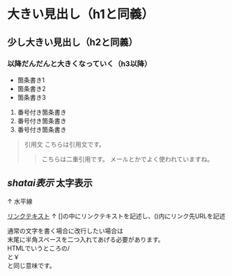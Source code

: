 # 大きい見出し（h1と同義）
## 少し大きい見出し（h2と同義）
### 以降だんだんと大きくなっていく（h3以降）

- 箇条書き1
- 箇条書き2
- 箇条書き3

1. 番号付き箇条書き
1. 番号付き箇条書き
1. 番号付き箇条書き

> 引用文
> こちらは引用文です。
>> こちらは二重引用です。
>> メールとかでよく使われていますね。

*shatai表示*
**太字表示**
---
↑
水平線

[リンクテキスト](https://morijyobi.ac.jp)
↑
[]の中にリンクテキストを記述し、()内にリンク先URLを記述

通常の文字を書く場合に改行したい場合は  
末尾に半角スペースを二つ入れてあげる必要があります。  
HTMLでいうところの/<br>と￥<br>と同じ意味です。
